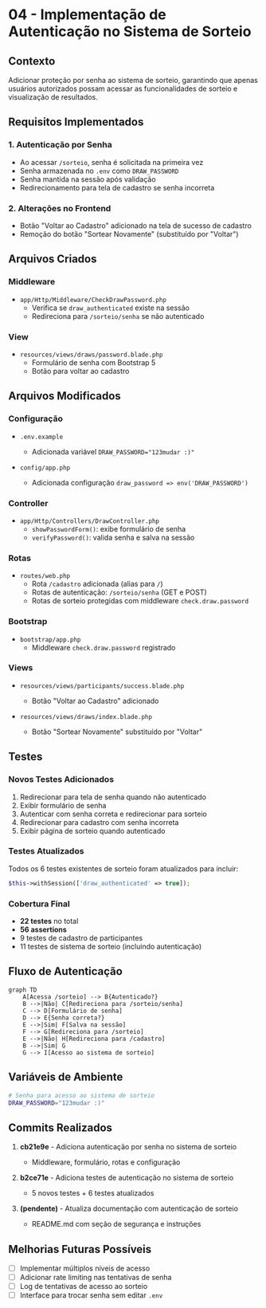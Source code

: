 # 04 - Implementação de Autenticação no Sistema de Sorteio

## Contexto

Adicionar proteção por senha ao sistema de sorteio, garantindo que apenas usuários autorizados possam acessar as funcionalidades de sorteio e visualização de resultados.

## Requisitos Implementados

### 1. Autenticação por Senha
- Ao acessar `/sorteio`, senha é solicitada na primeira vez
- Senha armazenada no `.env` como `DRAW_PASSWORD`
- Senha mantida na sessão após validação
- Redirecionamento para tela de cadastro se senha incorreta

### 2. Alterações no Frontend
- Botão "Voltar ao Cadastro" adicionado na tela de sucesso de cadastro
- Remoção do botão "Sortear Novamente" (substituído por "Voltar")

## Arquivos Criados

### Middleware
- `app/Http/Middleware/CheckDrawPassword.php`
  - Verifica se `draw_authenticated` existe na sessão
  - Redireciona para `/sorteio/senha` se não autenticado

### View
- `resources/views/draws/password.blade.php`
  - Formulário de senha com Bootstrap 5
  - Botão para voltar ao cadastro

## Arquivos Modificados

### Configuração
- `.env.example`
  - Adicionada variável `DRAW_PASSWORD="123mudar :)"`

- `config/app.php`
  - Adicionada configuração `draw_password => env('DRAW_PASSWORD')`

### Controller
- `app/Http/Controllers/DrawController.php`
  - `showPasswordForm()`: exibe formulário de senha
  - `verifyPassword()`: valida senha e salva na sessão

### Rotas
- `routes/web.php`
  - Rota `/cadastro` adicionada (alias para `/`)
  - Rotas de autenticação: `/sorteio/senha` (GET e POST)
  - Rotas de sorteio protegidas com middleware `check.draw.password`

### Bootstrap
- `bootstrap/app.php`
  - Middleware `check.draw.password` registrado

### Views
- `resources/views/participants/success.blade.php`
  - Botão "Voltar ao Cadastro" adicionado

- `resources/views/draws/index.blade.php`
  - Botão "Sortear Novamente" substituído por "Voltar"

## Testes

### Novos Testes Adicionados
1. Redirecionar para tela de senha quando não autenticado
2. Exibir formulário de senha
3. Autenticar com senha correta e redirecionar para sorteio
4. Redirecionar para cadastro com senha incorreta
5. Exibir página de sorteio quando autenticado

### Testes Atualizados
Todos os 6 testes existentes de sorteio foram atualizados para incluir:
```php
$this->withSession(['draw_authenticated' => true]);
```

### Cobertura Final
- **22 testes** no total
- **56 assertions**
- 9 testes de cadastro de participantes
- 11 testes de sistema de sorteio (incluindo autenticação)

## Fluxo de Autenticação

```mermaid
graph TD
    A[Acessa /sorteio] --> B{Autenticado?}
    B -->|Não| C[Redireciona para /sorteio/senha]
    C --> D[Formulário de senha]
    D --> E{Senha correta?}
    E -->|Sim| F[Salva na sessão]
    F --> G[Redireciona para /sorteio]
    E -->|Não| H[Redireciona para /cadastro]
    B -->|Sim| G
    G --> I[Acesso ao sistema de sorteio]
```

## Variáveis de Ambiente

```bash
# Senha para acesso ao sistema de sorteio
DRAW_PASSWORD="123mudar :)"
```

## Commits Realizados

1. **cb21e9e** - Adiciona autenticação por senha no sistema de sorteio
   - Middleware, formulário, rotas e configuração

2. **b2ce71e** - Adiciona testes de autenticação no sistema de sorteio
   - 5 novos testes + 6 testes atualizados

3. **(pendente)** - Atualiza documentação com autenticação de sorteio
   - README.md com seção de segurança e instruções

## Melhorias Futuras Possíveis

- [ ] Implementar múltiplos níveis de acesso
- [ ] Adicionar rate limiting nas tentativas de senha
- [ ] Log de tentativas de acesso ao sorteio
- [ ] Interface para trocar senha sem editar `.env`
